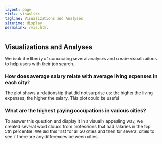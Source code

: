 ```yaml
---
layout: page
title: Visualize
tagline: Visualizations and Analyses
sitetime: display
permalink: /vis.html
---
```


## Visualizations and Analyses

We took the liberty of conducting several analyses and create visualizations to help users with their job search.

### How does average salary relate with average living expenses in each city?


The plot shows a relationship that did not surprise us: the higher the living expenses, the higher the salary. This plot could be useful


### What are the highest paying occupations in various cities?

To answer this question and display it in a visually appealing way, we created several word clouds from professions that had salaries in the top 5th percentile. We did this first for all 50 cities and then for several cities to see if there are any differences between cities.




